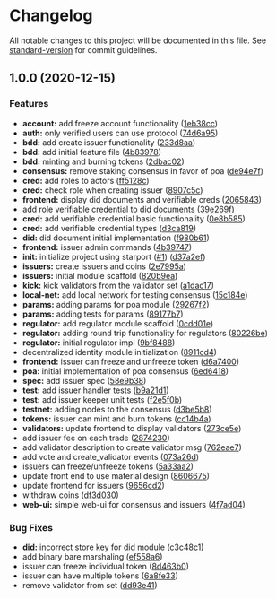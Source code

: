 # Changelog

All notable changes to this project will be documented in this file. See [standard-version](https://github.com/conventional-changelog/standard-version) for commit guidelines.

## 1.0.0 (2020-12-15)


### Features

* **account:** add freeze account functionality ([1eb38cc](https://github.com/allinbits/cosmos-cash-poa/commit/1eb38cc4a1130c5ddf9715cac30bd73ed1f137fa))
* **auth:** only verified users can use protocol ([74d6a95](https://github.com/allinbits/cosmos-cash-poa/commit/74d6a95b190765dc82d59a3891041c69fb7b1a10))
* **bdd:** add create issuer functionality ([233d8aa](https://github.com/allinbits/cosmos-cash-poa/commit/233d8aa42ef1559dc4754f96b4f4d5d01a2d5fa9))
* **bdd:** add initial feature file ([4b83978](https://github.com/allinbits/cosmos-cash-poa/commit/4b83978a6b5351b1919d656f393406d54d35960d))
* **bdd:** minting and burning tokens ([2dbac02](https://github.com/allinbits/cosmos-cash-poa/commit/2dbac028376ac0e910f41fdf0e68bf28855ed760))
* **consensus:** remove staking consensus in favor of poa ([de94e7f](https://github.com/allinbits/cosmos-cash-poa/commit/de94e7f2b8232f7b09504dd7697585927b424d81))
* **cred:** add roles to actors ([ff5128c](https://github.com/allinbits/cosmos-cash-poa/commit/ff5128c7e43ad4ff0559fb64eac05e73eaae8964))
* **cred:** check role when creating issuer ([8907c5c](https://github.com/allinbits/cosmos-cash-poa/commit/8907c5c64bb83eaed8704759881e9d6d8300a321))
* **frontend:** display did documents and verifiable creds ([2065843](https://github.com/allinbits/cosmos-cash-poa/commit/2065843dd6a89b4c2ede8c0a00dacb2673d50509))
* add role verifiable credential to did documents ([39e269f](https://github.com/allinbits/cosmos-cash-poa/commit/39e269fb8e4ce6d1ad606d1f01e1a99debd30dc0))
* **cred:** add verifiable credential basic functionality ([0e8b585](https://github.com/allinbits/cosmos-cash-poa/commit/0e8b585cee8a343d191fe6c1d052c29332975c3b))
* **cred:** add verifiable credential types ([d3ca819](https://github.com/allinbits/cosmos-cash-poa/commit/d3ca819eeb833be214e18603e7374c6bc016ec96))
* **did:** did document initial implementation ([f980b61](https://github.com/allinbits/cosmos-cash-poa/commit/f980b61ca1d5d56f16986d2e1cc224324e3ef89b))
* **frontend:** issuer admin commands ([4b39747](https://github.com/allinbits/cosmos-cash-poa/commit/4b39747dcae4172ccc11b9b56c6a833a662a5352))
* **init:** initialize project using starport ([#1](https://github.com/allinbits/cosmos-cash-poa/issues/1)) ([d37a2ef](https://github.com/allinbits/cosmos-cash-poa/commit/d37a2efd91d71684925132b76643b30fb2b62ab1))
* **issuers:** create issuers and coins ([2e7995a](https://github.com/allinbits/cosmos-cash-poa/commit/2e7995a685cf9f32fd78383a74ac5b8abf511422))
* **issuers:** initial module scaffold ([820b9ea](https://github.com/allinbits/cosmos-cash-poa/commit/820b9ea12e8b11e800dd67109458674db947bd21))
* **kick:** kick validators from the validator set ([a1dac17](https://github.com/allinbits/cosmos-cash-poa/commit/a1dac1713f4c5ea99fab2f32955b5f9797bb48f1))
* **local-net:** add local network for testing consensus ([15c184e](https://github.com/allinbits/cosmos-cash-poa/commit/15c184e9d2efb68b49635f952ac0c1fd7f1a469b))
* **params:** adding params for poa module ([29267f2](https://github.com/allinbits/cosmos-cash-poa/commit/29267f2704079045f546b58750da19106ca3c7a3))
* **params:** adding tests for params ([89177b7](https://github.com/allinbits/cosmos-cash-poa/commit/89177b7850e55ebaf9879c1771f4bbd1e4fbca05))
* **regulator:** add regulator module scaffold ([0cdd01e](https://github.com/allinbits/cosmos-cash-poa/commit/0cdd01e795fd79cd5948de5ffce0076372c62e63))
* **regulator:** adding round trip functionality for regulators ([80226be](https://github.com/allinbits/cosmos-cash-poa/commit/80226be62f03437272b96c079de79b0026f77581))
* **regulator:** initial regulator impl ([9bf8488](https://github.com/allinbits/cosmos-cash-poa/commit/9bf848856945d6243c2aedc7718b7d751c823d93))
* decentralized identity module initialization ([8911cd4](https://github.com/allinbits/cosmos-cash-poa/commit/8911cd49a7d57653d3c858d43416955d66d3e2b9))
* **frontend:** issuer can freeze and unfreeze token ([d6a7400](https://github.com/allinbits/cosmos-cash-poa/commit/d6a7400c67aaba660347b59d67a888e3758e6476))
* **poa:** initial implementation of poa consensus ([6ed6418](https://github.com/allinbits/cosmos-cash-poa/commit/6ed6418d415dcc2dde12e4d4eb6288d6ffbdb38b))
* **spec:** add issuer spec ([58e9b38](https://github.com/allinbits/cosmos-cash-poa/commit/58e9b38499860acd3fb8e492ae65ed729e30ef3b))
* **test:** add issuer handler tests ([b9a21d1](https://github.com/allinbits/cosmos-cash-poa/commit/b9a21d13f2b95412fe2225d9f26e936e0259ead0))
* **test:** add issuer keeper unit tests ([f2e5f0b](https://github.com/allinbits/cosmos-cash-poa/commit/f2e5f0bb94dcfbef7853f1ff9f5d1bae7516eb6e))
* **testnet:** adding nodes to the consensus ([d3be5b8](https://github.com/allinbits/cosmos-cash-poa/commit/d3be5b80f1642c05f50f2cc697812675232737b4))
* **tokens:** issuer can mint and burn tokens ([cc14b4a](https://github.com/allinbits/cosmos-cash-poa/commit/cc14b4a56bcbb917c7f02563ccda53fdcae1bda4))
* **validators:** update frontend to display validators ([273ce5e](https://github.com/allinbits/cosmos-cash-poa/commit/273ce5e7fe35cf06fd94a38946e8019e326bb9e3))
* add issuer fee on each trade ([2874230](https://github.com/allinbits/cosmos-cash-poa/commit/28742306554116c61576a22500735e8ee876b353))
* add validator description to create validator msg ([762eae7](https://github.com/allinbits/cosmos-cash-poa/commit/762eae73298658222140ca7c9bcc53df7280dcf1))
* add vote and create_validator events ([073a26d](https://github.com/allinbits/cosmos-cash-poa/commit/073a26dc043d1747802bf4286602e020f258d051))
* issuers can freeze/unfreeze tokens ([5a33aa2](https://github.com/allinbits/cosmos-cash-poa/commit/5a33aa2eeb3e90be20d76a9167db74034f26a16b))
* update front end to use material design ([8606675](https://github.com/allinbits/cosmos-cash-poa/commit/86066758a7bb6996238bb9d8fd19d7c24b282c29))
* update frontend for issuers ([9656cd2](https://github.com/allinbits/cosmos-cash-poa/commit/9656cd2e60400a72bc41bb9a24b42cd47f586bba))
* withdraw coins ([df3d030](https://github.com/allinbits/cosmos-cash-poa/commit/df3d03075af1bb85162e65b4c92b520ead27a22f))
* **web-ui:** simple web-ui for consensus and issuers ([4f7ad04](https://github.com/allinbits/cosmos-cash-poa/commit/4f7ad0446a73c5619b2428bf9b2d3ca6848ef843))


### Bug Fixes

* **did:** incorrect store key for did module ([c3c48c1](https://github.com/allinbits/cosmos-cash-poa/commit/c3c48c168e910ed85225bb84e0b2aaba92b71956))
* add binary bare marshaling ([ef558a6](https://github.com/allinbits/cosmos-cash-poa/commit/ef558a65dfaa00c46200d6c7f14db2138abd5abb))
* issuer can freeze individual token ([8d463b0](https://github.com/allinbits/cosmos-cash-poa/commit/8d463b039dff49ef4e4bba2534f00aec0be9dc46))
* issuer can have multiple tokens ([6a8fe33](https://github.com/allinbits/cosmos-cash-poa/commit/6a8fe339e253e1ace1bc41f6f6ebe0ac7fe2564a))
* remove validator from set ([dd93e41](https://github.com/allinbits/cosmos-cash-poa/commit/dd93e41b802750e21b5814eab6e15bf390a53b78))

